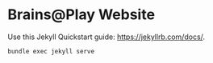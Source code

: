 # Brains@Play Website

Use this Jekyll Quickstart guide: https://jekyllrb.com/docs/.

```
bundle exec jekyll serve
```

